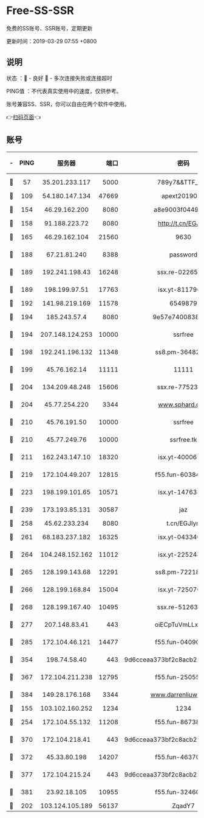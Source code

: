 # Free-SS-SSR

免费的SS账号、SSR账号，定期更新

更新时间：2019-03-29 07:55 +0800

## 说明

状态     ：🙂 - 良好 🙁 - 多次连接失败或连接超时

PING值   ：不代表真实使用中的速度，仅供参考。

账号兼容SS、SSR，你可以自由在两个软件中使用。

👉[扫码页面](https://liesauer.github.io/Free-SS-SSR/)👈

## 账号

|-|PING|服务器|端口|密码|加密方式|区域|
|:----:|:----:|:-----:|-----:|:----:|:----:|:----:|
|🙂|57|35.201.233.117|5000|789y7&&TTF_+><|aes-256-cfb|US|
|🙂|109|54.180.147.134|47669|apext2019001|chacha20|KR|
|🙂|154|46.29.162.200|8080|a8e9003f0449cea5|chacha20-ietf|RU|
|🙂|158|91.188.223.72|8080|http://t.cn/EGJIyrl|rc4-md5|RU|
|🙂|165|46.29.162.104|21560|9630|aes-128-ctr|RU|
|🙂|188|67.21.81.240|8388|password|aes-256-cfb|US|
|🙂|189|192.241.198.43|16248|ssx.re-02265507|aes-256-cfb|US|
|🙂|189|198.199.97.51|17763|isx.yt-81179662|aes-256-cfb|US|
|🙂|192|141.98.219.169|11578|6549879|chacha20|US|
|🙂|194|185.243.57.4|8080|9e57e7400838a01e|chacha20-ietf|US|
|🙂|194|207.148.124.253|10000|ssrfree|aes-256-cfb|SG|
|🙂|198|192.241.196.132|11348|ss8.pm-36482567|aes-256-cfb|US|
|🙂|199|45.76.162.14|11111|11111|aes-256-cfb|SG|
|🙂|204|134.209.48.248|15606|ssx.re-77523677|aes-256-cfb|US|
|🙂|204|45.77.254.220|3344|www.sphard.com|aes-256-cfb|SG|
|🙂|210|45.76.191.50|10000|ssrfree|aes-256-cfb|SG|
|🙂|210|45.77.249.76|10000|ssrfree.tk|aes-256-cfb|SG|
|🙂|211|162.243.147.10|18320|isx.yt-40006100|aes-256-cfb|US|
|🙂|219|172.104.49.207|12815|f55.fun-60384843|aes-256-cfb|SG|
|🙂|223|198.199.101.65|10571|isx.yt-14763389|aes-256-cfb|US|
|🙂|239|173.193.85.131|30587|jaz|aes-256-cfb|US|
|🙂|258|45.62.233.234|8080|t.cn/EGJIyrl|rc4-md5|CA|
|🙂|261|68.183.237.182|16325|isx.yt-04334006|aes-256-cfb|SG|
|🙂|264|104.248.152.162|11012|isx.yt-22524807|aes-256-cfb|SG|
|🙂|265|128.199.143.68|12291|ss8.pm-72218941|aes-256-cfb|SG|
|🙂|266|128.199.168.84|15004|isx.yt-72507623|aes-256-cfb|SG|
|🙂|268|128.199.167.40|10495|ssx.re-51263032|aes-256-cfb|SG|
|🙂|277|207.148.83.41|443|oiECpTuVmLLxk4Ts|aes-256-cfb|AU|
|🙂|285|172.104.46.121|14477|f55.fun-04090442|aes-256-cfb|SG|
|🙂|354|198.74.58.40|443|9d6cceaa373bf2c8acb22e60b6a58be6|aes-256-cfb|US|
|🙂|367|172.104.211.238|12795|f55.fun-25055177|aes-256-cfb|US|
|🙂|384|149.28.176.168|3344|www.darrenliuwei.com|aes-256-cfb|AU|
|🙂|155|103.102.160.252|1234|1234|rc4-md5|JP|
|🙂|254|172.104.55.132|11208|f55.fun-86738977|aes-256-cfb|SG|
|🙂|370|172.104.218.41|443|9d6cceaa373bf2c8acb22e60b6a58be6|aes-256-cfb|US|
|🙂|372|45.33.80.198|14207|f55.fun-46370894|aes-256-cfb|US|
|🙂|377|172.104.215.24|443|9d6cceaa373bf2c8acb22e60b6a58be6|aes-256-cfb|US|
|🙂|381|23.92.18.105|10955|f55.fun-32460118|aes-256-cfb|US|
|🙁|202|103.124.105.189|56137|ZqadY7|chacha20|US|
